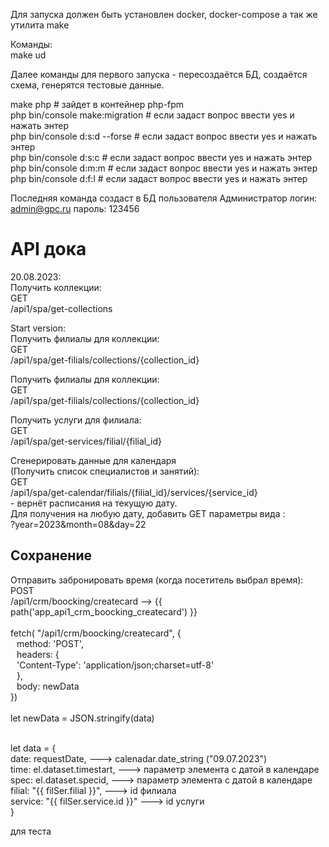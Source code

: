 Для запуска должен быть установлен docker, docker-compose а так же утилита make

Команды: <br>
make ud <br>

<p>Далее команды для первого запуска - пересоздаётся БД, создаётся схема, генерятся тестовые данные.</p>
make php # зайдет в контейнер php-fpm <br>
php bin/console make:migration # если задаст вопрос ввести yes и нажать энтер <br>
php bin/console d:s:d --forse  # если задаст вопрос ввести yes и нажать энтер <br>
php bin/console d:s:c  # если задаст вопрос ввести yes и нажать энтер <br>
php bin/console d:m:m  # если задаст вопрос ввести yes и нажать энтер <br>
php bin/console d:f:l  # если задаст вопрос ввести yes и нажать энтер <br>

Последняя команда создаст в БД пользователя Администратор
логин: admin@gpc.ru
пароль: 123456


<h1>API дока</h1>
<p>
20.08.2023:<br>
Получить коллекции:<br>
GET <br>
/api1/spa/get-collections
</p>
<p>
Start version:<br>
Получить филиалы для коллекции:<br>
GET <br>
/api1/spa/get-filials/collections/{collection_id}
</p>
<p>
Получить филиалы для коллекции:<br>
GET <br>
/api1/spa/get-filials/collections/{collection_id}
</p>
<p>
Получить услуги для филиала:<br>
GET <br>
/api1/spa/get-services/filial/{filial_id}
</p>
<p>
Сгенерировать данные для календаря<br>
(Получить список специалистов и занятий):<br>
GET <br>
/api1/spa/get-calendar/filials/{filial_id}/services/{service_id} <br>
- вернёт расписания на текущую дату.<br>
Для получения на любую дату, добавить GET параметры вида : <br>
?year=2023&month=08&day=22
</p>

<h2>Сохранение</h2>
Отправить забронировать время (когда посетитель выбрал время): <br>
POST<br>
/api1/crm/boocking/createcard  --> {{ path('app_api1_crm_boocking_createcard') }}<br>
<br>
fetch( "/api1/crm/boocking/createcard", {<br>
<div style="margin-left: 10px;">
    method: 'POST',<br>
    headers: {<br>
    'Content-Type': 'application/json;charset=utf-8'<br>
    },<br>
body: newData <br>
</div>
})<br>
<br>
let newData = JSON.stringify(data) <br>
<br>

let data = {<br>
date: requestDate,                  ---> calenadar.date_string  ("09.07.2023")<br>
time: el.dataset.timestart,         ---> параметр элемента с датой в календаре<br>
spec: el.dataset.specid,            ---> параметр элемента с датой в календаре<br>
filial: "{{ filSer.filial }}",      ---> id филиала <br>
service: "{{ filSer.service.id }}"   ---> id услуги <br>
}<br>


для теста